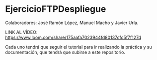 # EjercicioFTPDespliegue
Colaboradores: José Ramón López, Manuel Macho y Javier Uría.

LINK AL VÍDEO: https://www.loom.com/share/175aafa7023944fd80137cfc5f7f127d

Cada uno tendrá que seguir el tutorial para ir realizando la práctica y su documentación, que tendrá que subirse a este repositorio. 
